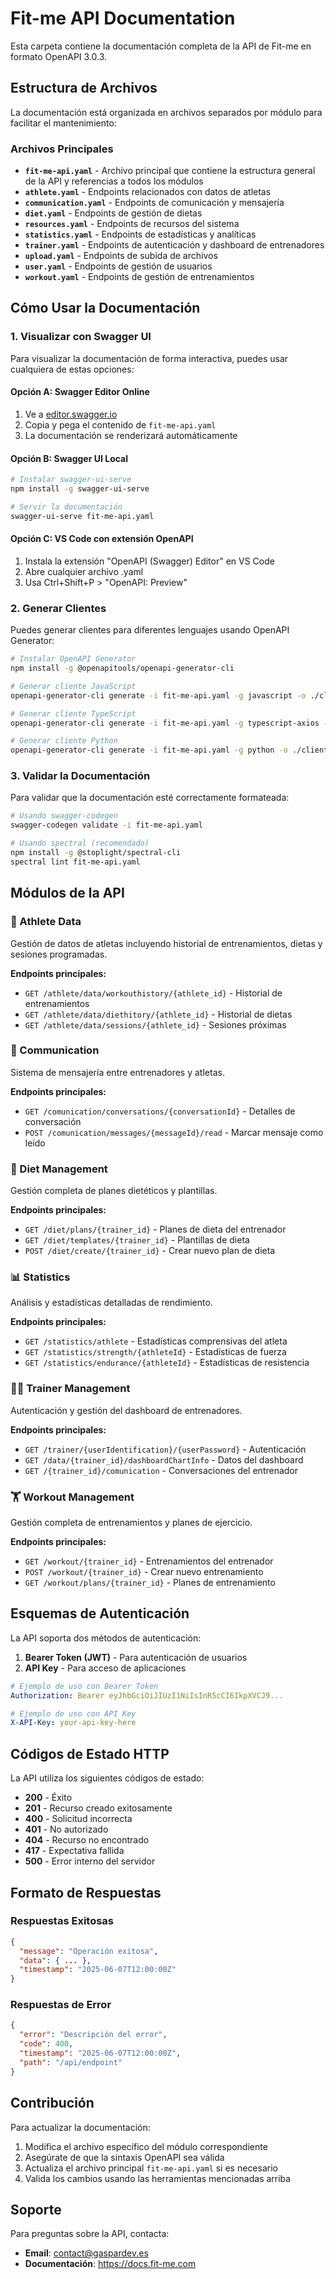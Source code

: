 # Fit-me API Documentation

Esta carpeta contiene la documentación completa de la API de Fit-me en formato OpenAPI 3.0.3.

## Estructura de Archivos

La documentación está organizada en archivos separados por módulo para facilitar el mantenimiento:

### Archivos Principales

- **`fit-me-api.yaml`** - Archivo principal que contiene la estructura general de la API y referencias a todos los módulos
- **`athlete.yaml`** - Endpoints relacionados con datos de atletas
- **`communication.yaml`** - Endpoints de comunicación y mensajería
- **`diet.yaml`** - Endpoints de gestión de dietas
- **`resources.yaml`** - Endpoints de recursos del sistema
- **`statistics.yaml`** - Endpoints de estadísticas y analíticas
- **`trainer.yaml`** - Endpoints de autenticación y dashboard de entrenadores
- **`upload.yaml`** - Endpoints de subida de archivos
- **`user.yaml`** - Endpoints de gestión de usuarios
- **`workout.yaml`** - Endpoints de gestión de entrenamientos

## Cómo Usar la Documentación

### 1. Visualizar con Swagger UI

Para visualizar la documentación de forma interactiva, puedes usar cualquiera de estas opciones:

#### Opción A: Swagger Editor Online
1. Ve a [editor.swagger.io](https://editor.swagger.io/)
2. Copia y pega el contenido de `fit-me-api.yaml`
3. La documentación se renderizará automáticamente

#### Opción B: Swagger UI Local
```bash
# Instalar swagger-ui-serve
npm install -g swagger-ui-serve

# Servir la documentación
swagger-ui-serve fit-me-api.yaml
```

#### Opción C: VS Code con extensión OpenAPI
1. Instala la extensión "OpenAPI (Swagger) Editor" en VS Code
2. Abre cualquier archivo .yaml
3. Usa Ctrl+Shift+P > "OpenAPI: Preview"

### 2. Generar Clientes

Puedes generar clientes para diferentes lenguajes usando OpenAPI Generator:

```bash
# Instalar OpenAPI Generator
npm install -g @openapitools/openapi-generator-cli

# Generar cliente JavaScript
openapi-generator-cli generate -i fit-me-api.yaml -g javascript -o ./clients/javascript

# Generar cliente TypeScript
openapi-generator-cli generate -i fit-me-api.yaml -g typescript-axios -o ./clients/typescript

# Generar cliente Python
openapi-generator-cli generate -i fit-me-api.yaml -g python -o ./clients/python
```

### 3. Validar la Documentación

Para validar que la documentación esté correctamente formateada:

```bash
# Usando swagger-codegen
swagger-codegen validate -i fit-me-api.yaml

# Usando spectral (recomendado)
npm install -g @stoplight/spectral-cli
spectral lint fit-me-api.yaml
```

## Módulos de la API

### 🏃 Athlete Data
Gestión de datos de atletas incluyendo historial de entrenamientos, dietas y sesiones programadas.

**Endpoints principales:**
- `GET /athlete/data/workouthistory/{athlete_id}` - Historial de entrenamientos
- `GET /athlete/data/diethitory/{athlete_id}` - Historial de dietas
- `GET /athlete/data/sessions/{athlete_id}` - Sesiones próximas

### 💬 Communication
Sistema de mensajería entre entrenadores y atletas.

**Endpoints principales:**
- `GET /comunication/conversations/{conversationId}` - Detalles de conversación
- `POST /comunication/messages/{messageId}/read` - Marcar mensaje como leído

### 🥗 Diet Management
Gestión completa de planes dietéticos y plantillas.

**Endpoints principales:**
- `GET /diet/plans/{trainer_id}` - Planes de dieta del entrenador
- `GET /diet/templates/{trainer_id}` - Plantillas de dieta
- `POST /diet/create/{trainer_id}` - Crear nuevo plan de dieta

### 📊 Statistics
Análisis y estadísticas detalladas de rendimiento.

**Endpoints principales:**
- `GET /statistics/athlete` - Estadísticas comprensivas del atleta
- `GET /statistics/strength/{athleteId}` - Estadísticas de fuerza
- `GET /statistics/endurance/{athleteId}` - Estadísticas de resistencia

### 👨‍💼 Trainer Management
Autenticación y gestión del dashboard de entrenadores.

**Endpoints principales:**
- `GET /trainer/{userIdentification}/{userPassword}` - Autenticación
- `GET /data/{trainer_id}/dashboardChartInfo` - Datos del dashboard
- `GET /{trainer_id}/comunication` - Conversaciones del entrenador

### 🏋️ Workout Management
Gestión completa de entrenamientos y planes de ejercicio.

**Endpoints principales:**
- `GET /workout/{trainer_id}` - Entrenamientos del entrenador
- `POST /workout/{trainer_id}` - Crear nuevo entrenamiento
- `GET /workout/plans/{trainer_id}` - Planes de entrenamiento

## Esquemas de Autenticación

La API soporta dos métodos de autenticación:

1. **Bearer Token (JWT)** - Para autenticación de usuarios
2. **API Key** - Para acceso de aplicaciones

```yaml
# Ejemplo de uso con Bearer Token
Authorization: Bearer eyJhbGciOiJIUzI1NiIsInR5cCI6IkpXVCJ9...

# Ejemplo de uso con API Key
X-API-Key: your-api-key-here
```

## Códigos de Estado HTTP

La API utiliza los siguientes códigos de estado:

- **200** - Éxito
- **201** - Recurso creado exitosamente
- **400** - Solicitud incorrecta
- **401** - No autorizado
- **404** - Recurso no encontrado
- **417** - Expectativa fallida
- **500** - Error interno del servidor

## Formato de Respuestas

### Respuestas Exitosas
```json
{
  "message": "Operación exitosa",
  "data": { ... },
  "timestamp": "2025-06-07T12:00:00Z"
}
```

### Respuestas de Error
```json
{
  "error": "Descripción del error",
  "code": 400,
  "timestamp": "2025-06-07T12:00:00Z",
  "path": "/api/endpoint"
}
```

## Contribución

Para actualizar la documentación:

1. Modifica el archivo específico del módulo correspondiente
2. Asegúrate de que la sintaxis OpenAPI sea válida
3. Actualiza el archivo principal `fit-me-api.yaml` si es necesario
4. Valida los cambios usando las herramientas mencionadas arriba

## Soporte

Para preguntas sobre la API, contacta:
- **Email**: contact@gaspardev.es
- **Documentación**: https://docs.fit-me.com
